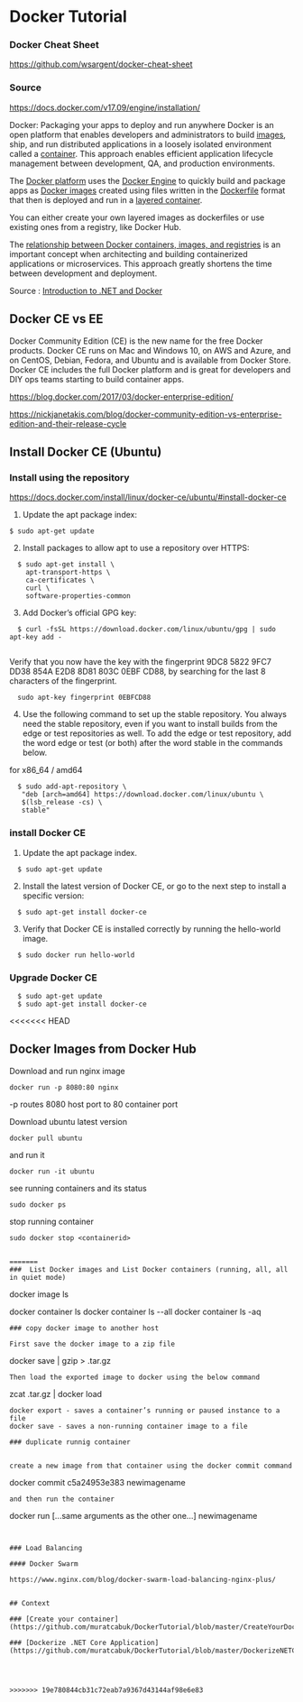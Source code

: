 # Docker Tutorial

### Docker Cheat Sheet

https://github.com/wsargent/docker-cheat-sheet


### Source
https://docs.docker.com/v17.09/engine/installation/

Docker: Packaging your apps to deploy and run anywhere
Docker is an open platform that enables developers and administrators to build [images](https://docs.docker.com/glossary/?term=image), ship, and run distributed applications in a loosely isolated environment called a [container](https://www.docker.com/what-container). This approach enables efficient application lifecycle management between development, QA, and production environments.

The [Docker platform](https://docs.docker.com/engine/docker-overview/#the-docker-platform) uses the [Docker Engine](https://docs.docker.com/engine/docker-overview/#docker-engine) to quickly build and package apps as [Docker images](https://docs.docker.com/glossary/?term=image) created using files written in the [Dockerfile](https://docs.docker.com/glossary/?term=Dockerfile) format that then is deployed and run in a [layered container](https://docs.docker.com/engine/userguide/storagedriver/imagesandcontainers/#container-and-layers).

You can either create your own layered images as dockerfiles or use existing ones from a registry, like Docker Hub.

The [relationship between Docker containers, images, and registries](https://docs.microsoft.com/en-us/dotnet/standard/microservices-architecture/container-docker-introduction/docker-containers-images-registries) is an important concept when architecting and building containerized applications or microservices. This approach greatly shortens the time between development and deployment.


Source : [Introduction to .NET and Docker](https://docs.microsoft.com/en-us/dotnet/core/docker/intro-net-docker)




## Docker CE vs EE

Docker Community Edition (CE) is the new name for the free Docker products. Docker CE runs on Mac and Windows 10, on AWS and Azure, and on CentOS, Debian, Fedora, and Ubuntu and is available from Docker Store. Docker CE includes the full Docker platform and is great for developers and DIY ops teams starting to build container apps.


https://blog.docker.com/2017/03/docker-enterprise-edition/

https://nickjanetakis.com/blog/docker-community-edition-vs-enterprise-edition-and-their-release-cycle

## Install Docker CE (Ubuntu)

### Install using the repository

https://docs.docker.com/install/linux/docker-ce/ubuntu/#install-docker-ce

1. Update the apt package index:
```
$ sudo apt-get update
```

2. Install packages to allow apt to use a repository over HTTPS:
  
```
  $ sudo apt-get install \
    apt-transport-https \
    ca-certificates \
    curl \
    software-properties-common
```
    
3. Add Docker’s official GPG key:

```
  $ curl -fsSL https://download.docker.com/linux/ubuntu/gpg | sudo apt-key add -
  
```
  
Verify that you now have the key with the fingerprint 9DC8 5822 9FC7 DD38 854A E2D8 8D81 803C 0EBF CD88, by searching for the last 8 characters of the fingerprint.

```
  sudo apt-key fingerprint 0EBFCD88
```
  
4. Use the following command to set up the stable repository. You always need the stable repository, even if you want to install builds from the edge or test repositories as well. To add the edge or test repository, add the word edge or test (or both) after the word stable in the commands below.

for x86_64 / amd64

```
  $ sudo add-apt-repository \
   "deb [arch=amd64] https://download.docker.com/linux/ubuntu \
   $(lsb_release -cs) \
   stable"
```
   
### install Docker CE

1. Update the apt package index.
```
  $ sudo apt-get update
```
  
2. Install the latest version of Docker CE, or go to the next step to install a specific version:

```
  $ sudo apt-get install docker-ce
```
  
3. Verify that Docker CE is installed correctly by running the hello-world image.
```
  $ sudo docker run hello-world
```
   
### Upgrade Docker CE
```
  $ sudo apt-get update
  $ sudo apt-get install docker-ce

  ```
  
<<<<<<< HEAD


## Docker Images from Docker Hub


Download and run nginx image

```
docker run -p 8080:80 nginx
```
-p routes 8080 host port to 80 container port


Download ubuntu latest version
 ```
 docker pull ubuntu
 ```
 and run it

 ```
 docker run -it ubuntu
 ```

see running containers and its status

```
sudo docker ps
```

stop running container

```
sudo docker stop <containerid>


=======
###  List Docker images and List Docker containers (running, all, all in quiet mode)

```
docker image ls

docker container ls
docker container ls --all
docker container ls -aq
```  
### copy docker image to another host

First save the docker image to a zip file

```
docker save <docker image name> | gzip > <docker image name>.tar.gz
```
Then load the exported image to docker using the below command
```
zcat <docker image name>.tar.gz | docker load
```
docker export - saves a container’s running or paused instance to a file
docker save - saves a non-running container image to a file

### duplicate runnig container 


create a new image from that container using the docker commit command
```
docker commit c5a24953e383 newimagename
```
and then run the container

```
docker run [...same arguments as the other one...] newimagename
```
  
  
### Load Balancing

#### Docker Swarm

https://www.nginx.com/blog/docker-swarm-load-balancing-nginx-plus/


## Context

### [Create your container] (https://github.com/muratcabuk/DockerTutorial/blob/master/CreateYourDockerImage.md)

### [Dockerize .NET Core Application](https://github.com/muratcabuk/DockerTutorial/blob/master/DockerizeNETCoreApp.MD)
  
  
  
  
>>>>>>> 19e780844cb31c72eab7a9367d43144af98e6e83
